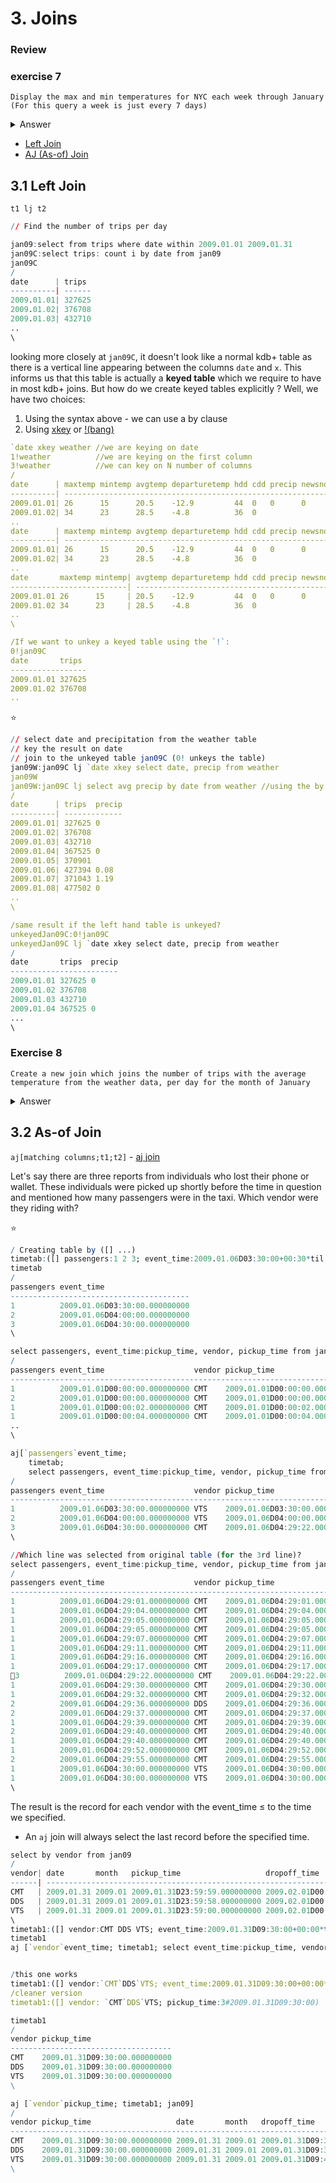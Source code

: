 # 3. Joins

### Review
### exercise 7
`Display the max and min temperatures for NYC each week through January (For this query a week is just every 7 days)`

<details>
  <summary>Answer</summary>

<pre><code>/o
tables [ ]
cols weather
select max maxtemp, min mintemp by 7 xbar date from weather
//alternative way- select max maxtemp, min mintemp by date.week from weather
/
`smalltrips`trips`weather
`date`maxtemp`mintemp`avgtemp`departuretemp`hdd`cdd`precip`newsnow`snowdepth
date      | maxtemp mintemp
----------| ---------------
2008.12.27| 34      15     
2009.01.03| 43      25     
2009.01.10| 41      9      
2009.01.17| 47      6      
2009.01.24| 46      13     
2009.01.31| 27      20
\
</code></pre>

</details>

- [Left Join](https://code.kx.com/q/ref/lj/)
- [AJ (As-of) Join](https://code.kx.com/q/ref/aj/)

## 3.1 Left Join

`t1 lj t2`

```q
// Find the number of trips per day

jan09:select from trips where date within 2009.01.01 2009.01.31
jan09C:select trips: count i by date from jan09
jan09C
/
date      | trips 
----------| ------
2009.01.01| 327625
2009.01.02| 376708
2009.01.03| 432710
..
\
```

looking more closely at `jan09C`, it doesn't look like a normal kdb+ table as there is a vertical line appearing between the columns `date` and `x`. This informs us that this table is actually a **keyed table** which we require to have in most kdb+ joins. But how do we create keyed tables explicitly ? Well, we have two choices:

1. Using the syntax above - we can use a by clause
2. Using [xkey](https://code.kx.com/q/ref/keys/#xkey) or [!(bang)](https://code.kx.com/q/ref/enkey/)

```q
`date xkey weather //we are keying on date 
1!weather          //we are keying on the first column 
3!weather          //we can key on N number of columns
/
date      | maxtemp mintemp avgtemp departuretemp hdd cdd precip newsnow snow..
----------| -----------------------------------------------------------------..
2009.01.01| 26      15      20.5    -12.9         44  0   0      0       0   ..
2009.01.02| 34      23      28.5    -4.8          36  0                  0   ..
..
date      | maxtemp mintemp avgtemp departuretemp hdd cdd precip newsnow snow..
----------| -----------------------------------------------------------------..
2009.01.01| 26      15      20.5    -12.9         44  0   0      0       0   ..
2009.01.02| 34      23      28.5    -4.8          36  0                  0   ..
..
date       maxtemp mintemp| avgtemp departuretemp hdd cdd precip newsnow snow..
--------------------------| -------------------------------------------------..
2009.01.01 26      15     | 20.5    -12.9         44  0   0      0       0   ..
2009.01.02 34      23     | 28.5    -4.8          36  0                  0   ..
..
\

/If we want to unkey a keyed table using the `!`:
0!jan09C
date       trips 
-----------------
2009.01.01 327625
2009.01.02 376708
..
```

⭐️
```q
// select date and precipitation from the weather table
// key the result on date
// join to the unkeyed table jan09C (0! unkeys the table)
jan09W:jan09C lj `date xkey select date, precip from weather 
jan09W
jan09W:jan09C lj select avg precip by date from weather //using the by clause to key
/
date      | trips  precip
----------| -------------
2009.01.01| 327625 0     
2009.01.02| 376708       
2009.01.03| 432710       
2009.01.04| 367525 0     
2009.01.05| 370901       
2009.01.06| 427394 0.08  
2009.01.07| 371043 1.19  
2009.01.08| 477502 0
..
\

/same result if the left hand table is unkeyed?
unkeyedJan09C:0!jan09C
unkeyedJan09C lj `date xkey select date, precip from weather
/
date       trips  precip
------------------------
2009.01.01 327625 0     
2009.01.02 376708       
2009.01.03 432710       
2009.01.04 367525 0
...
\
```

### Exercise 8
`Create a new join which joins the number of trips with the average temperature from the weather data, per day for the month of January`

<details>
  <summary>Answer</summary>

<pre><code>/o
tables []
cols weather
cols trips
jan09C
jan09C lj `date xkey select date, avgtemp from weather
/
`jan09`jan09C`jan09W`smalltrips`trips`unkeyedJan09C`weather
`date`maxtemp`mintemp`avgtemp`departuretemp`hdd`cdd`precip`newsnow`snowdepth
`date`date`month`vendor`pickup_time`dropoff_time`duration`passengers`distance..
date      | trips 
----------| ------
2009.01.01| 327625
2009.01.02| 376708
2009.01.03| 432710
..
date      | trips  avgtemp
----------| --------------
2009.01.01| 327625 20.5   
2009.01.02| 376708 28.5   
2009.01.03| 432710 33.5   
..
\
</code></pre>

</details>

## 3.2 As-of Join
`aj[matching columns;t1;t2]` - [aj join](https://code.kx.com/q/ref/aj/)

Let's say there are three reports from individuals who lost their phone or wallet. These individuals were picked up shortly before the time in question and mentioned how many passengers were in the taxi. Which vendor were they riding with?

⭐️
```q
/ Creating table by ([] ...)
timetab:([] passengers:1 2 3; event_time:2009.01.06D03:30:00+00:30*til 3)
timetab
/
passengers event_time                   
----------------------------------------
1          2009.01.06D03:30:00.000000000
2          2009.01.06D04:00:00.000000000
3          2009.01.06D04:30:00.000000000
\

select passengers, event_time:pickup_time, vendor, pickup_time from jan09
/
passengers event_time                    vendor pickup_time                  
-----------------------------------------------------------------------------
1          2009.01.01D00:00:00.000000000 CMT    2009.01.01D00:00:00.000000000
2          2009.01.01D00:00:00.000000000 CMT    2009.01.01D00:00:00.000000000
1          2009.01.01D00:00:02.000000000 CMT    2009.01.01D00:00:02.000000000
1          2009.01.01D00:00:04.000000000 CMT    2009.01.01D00:00:04.000000000
..
\

aj[`passengers`event_time;
	timetab;
	select passengers, event_time:pickup_time, vendor, pickup_time from jan09]
/
passengers event_time                    vendor pickup_time                  
-----------------------------------------------------------------------------
1          2009.01.06D03:30:00.000000000 VTS    2009.01.06D03:30:00.000000000
2          2009.01.06D04:00:00.000000000 VTS    2009.01.06D04:00:00.000000000
3          2009.01.06D04:30:00.000000000 CMT    2009.01.06D04:29:22.000000000
\

//Which line was selected from original table (for the 3rd line)?
select passengers, event_time:pickup_time, vendor, pickup_time from jan09 where pickup_time > 2009.01.06D04:29:00.000000000
/
passengers event_time                    vendor pickup_time                  
-----------------------------------------------------------------------------
1          2009.01.06D04:29:01.000000000 CMT    2009.01.06D04:29:01.000000000
1          2009.01.06D04:29:04.000000000 CMT    2009.01.06D04:29:04.000000000
1          2009.01.06D04:29:05.000000000 CMT    2009.01.06D04:29:05.000000000
1          2009.01.06D04:29:05.000000000 CMT    2009.01.06D04:29:05.000000000
1          2009.01.06D04:29:07.000000000 CMT    2009.01.06D04:29:07.000000000
1          2009.01.06D04:29:11.000000000 CMT    2009.01.06D04:29:11.000000000
1          2009.01.06D04:29:16.000000000 CMT    2009.01.06D04:29:16.000000000
1          2009.01.06D04:29:17.000000000 CMT    2009.01.06D04:29:17.000000000
🌟3          2009.01.06D04:29:22.000000000 CMT    2009.01.06D04:29:22.000000000
1          2009.01.06D04:29:30.000000000 CMT    2009.01.06D04:29:30.000000000
1          2009.01.06D04:29:32.000000000 CMT    2009.01.06D04:29:32.000000000
2          2009.01.06D04:29:36.000000000 DDS    2009.01.06D04:29:36.000000000
2          2009.01.06D04:29:37.000000000 CMT    2009.01.06D04:29:37.000000000
1          2009.01.06D04:29:39.000000000 CMT    2009.01.06D04:29:39.000000000
2          2009.01.06D04:29:40.000000000 CMT    2009.01.06D04:29:40.000000000
1          2009.01.06D04:29:40.000000000 CMT    2009.01.06D04:29:40.000000000
1          2009.01.06D04:29:52.000000000 CMT    2009.01.06D04:29:52.000000000
2          2009.01.06D04:29:55.000000000 CMT    2009.01.06D04:29:55.000000000
1          2009.01.06D04:30:00.000000000 VTS    2009.01.06D04:30:00.000000000
1          2009.01.06D04:30:00.000000000 VTS    2009.01.06D04:30:00.000000000
\
```
The result is the record for each vendor with the event_time ≤ to the time we specified.

- An `aj` join will always select the last record before the specified time.


```q
select by vendor from jan09
/
vendor| date       month   pickup_time                   dropoff_time        ..
------| ---------------------------------------------------------------------..
CMT   | 2009.01.31 2009.01 2009.01.31D23:59:59.000000000 2009.02.01D00:05:04...
DDS   | 2009.01.31 2009.01 2009.01.31D23:59:58.000000000 2009.02.01D00:25:21...
VTS   | 2009.01.31 2009.01 2009.01.31D23:59:00.000000000 2009.02.01D00:15:00...
\
timetab1:([] vendor:CMT DDS VTS; event_time:2009.01.31D09:30:00+00:00*til 3)
timetab1
aj [`vendor`event_time; timetab1; select event_time:pickup_time, vendor, pickup_time by vendor from jan09]


/this one works
timetab1:([] vendor:`CMT`DDS`VTS; event_time:2009.01.31D09:30:00+00:00*til 3)
/cleaner version
timetab1:([] vendor: `CMT`DDS`VTS; pickup_time:3#2009.01.31D09:30:00)

timetab1
/
vendor pickup_time                  
------------------------------------
CMT    2009.01.31D09:30:00.000000000
DDS    2009.01.31D09:30:00.000000000
VTS    2009.01.31D09:30:00.000000000
\

aj [`vendor`pickup_time; timetab1; jan09]
/
vendor pickup_time                   date       month   dropoff_time         ..
-----------------------------------------------------------------------------..
CMT    2009.01.31D09:30:00.000000000 2009.01.31 2009.01 2009.01.31D09:38:56.0..
DDS    2009.01.31D09:30:00.000000000 2009.01.31 2009.01 2009.01.31D09:35:17.0..
VTS    2009.01.31D09:30:00.000000000 2009.01.31 2009.01 2009.01.31D09:41:00.0..
\
```


